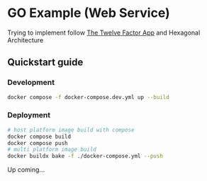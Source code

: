 # GO Example (Web Service)

Trying to implement follow [The Twelve Factor App](https://12factor.net/) and Hexagonal Architecture

## Quickstart guide

### Development
```sh
docker compose -f docker-compose.dev.yml up --build
```

### Deployment
```sh
# host platform image build with compose
docker compose build
docker compose push
# multi platform image build
docker buildx bake -f ./docker-compose.yml --push
```


Up coming...